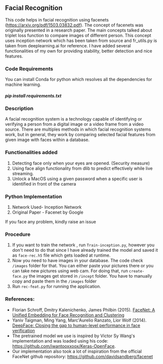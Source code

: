 ## Facial Recognition
This code helps in facial recognition using facenets (https://arxiv.org/pdf/1503.03832.pdf). The concept of facenets was originally presented in a research paper.
The main concepts talked about triplet loss function to compare images of different person.
This concept uses inception network which has been taken from source and fr_utils.py is taken from deeplearning.ai for reference.
I have added several functionalities of my own for providing stability, better detection and nice features. 


### Code Requirements
You can install Conda for python which resolves all the dependencies for machine learning.

##### pip install requirements.txt

### Description
A facial recognition system is a technology capable of identifying or verifying a person from a digital image or a video frame from a video source. There are multiples methods in which facial recognition systems work, but in general, they work by comparing selected facial features from given image with faces within a database.

### Functionalities added
1) Detecting face only when your eyes are opened. (Security measure)
2) Using face align functionality from dlib to predict effectively while live streaming.
3) Unlock a MacOS using a given password when a specific user is identified in front of the camera


### Python  Implementation

1) Network Used- Inception Network
2) Original Paper - Facenet by Google

If you face any problem, kindly raise an issue

### Procedure

1) If you want to train the network , run `Train-inception.py`, however you don't need to do that since I have already trained the model and saved it as 
`face-rec.h5` file which gets loaded at runtime.
2) Now you need to have images in your database. The code check `/images` folder for that. You can either paste your pictures there or you can take new pictures using web cam.
For doing that, run `create-face.py` the images get stored in `/incept` folder. You have to manually copy and paste them in the `/images` folder
3) Run `rec-feat.py` for running the application.

### References:
 
 - Florian Schroff, Dmitry Kalenichenko, James Philbin (2015). [FaceNet: A Unified Embedding for Face Recognition and Clustering](https://arxiv.org/pdf/1503.03832.pdf)
 - Yaniv Taigman, Ming Yang, Marc'Aurelio Ranzato, Lior Wolf (2014). [DeepFace: Closing the gap to human-level performance in face verification](https://research.fb.com/wp-content/uploads/2016/11/deepface-closing-the-gap-to-human-level-performance-in-face-verification.pdf) 
 - The pretrained model we use is inspired by Victor Sy Wang's implementation and was loaded using his code: https://github.com/iwantooxxoox/Keras-OpenFace.
 - Our implementation also took a lot of inspiration from the official FaceNet github repository: https://github.com/davidsandberg/facenet 



